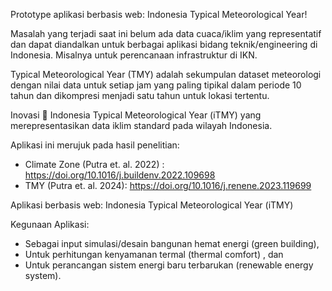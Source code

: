 Prototype aplikasi berbasis web: Indonesia Typical Meteorological Year!

Masalah yang terjadi saat ini belum ada data cuaca/iklim yang representatif dan dapat diandalkan untuk berbagai aplikasi bidang teknik/engineering di Indonesia. Misalnya untuk perencanaan infrastruktur di IKN.

Typical Meteorological Year (TMY) adalah sekumpulan dataset meteorologi dengan nilai data untuk setiap jam yang paling tipikal dalam periode 10 tahun dan dikompresi menjadi satu tahun untuk lokasi tertentu. 

Inovasi  Indonesia Typical Meteorological Year (iTMY) yang merepresentasikan data iklim standard pada wilayah Indonesia. 

Aplikasi ini merujuk pada hasil penelitian: 
  - Climate Zone (Putra et. al. 2022) : https://doi.org/10.1016/j.buildenv.2022.109698 
  - TMY (Putra et. al. 2024): https://doi.org/10.1016/j.renene.2023.119699 

Aplikasi berbasis web: Indonesia Typical Meteorological Year (iTMY)

Kegunaan Aplikasi:
- Sebagai input simulasi/desain bangunan hemat energi (green building), 
- Untuk perhitungan kenyamanan termal (thermal comfort) , dan 
- Untuk perancangan sistem energi baru terbarukan (renewable energy system).

